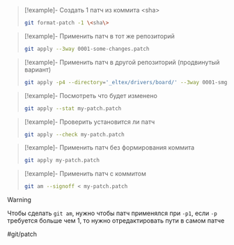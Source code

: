 >[!example]- Создать 1 патч из коммита \<sha\> 
>```bash
>git format-patch -1 \<sha\>
>```

>[!example]- Применить патч в тот же репозиторий 
>```bash
>git apply --3way 0001-some-changes.patch
>```
 
>[!example]- Применить патч в другой репозиторий (продвинутый вариант) 
>```bash
>git apply -p4 --directory='_eltex/drivers/board/' --3way 0001-smg2016-drivers-refs-179108-x25-switch-channel-mode-.patch
>```

>[!example]- Посмотреть что будет изменено 
>```bash
>git apply --stat my-patch.patch
>```

>[!example]- Проверить установится ли патч 
>```bash
>git apply --check my-patch.patch
>```

>[!example]- Применить патч без формирования коммита 
>```bash
>git apply my-patch.patch
>```

>[!example]- Применить патч с коммитом 
>```bash
>git am --signoff < my-patch.patch
>```

>[!warning]
> Чтобы сделать `git am`, нужно чтобы патч применялся при `-p1`, если `-p` требуется больше чем 1, то нужно отредактировать 
> пути в самом патче

#git/patch